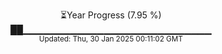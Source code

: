 <p align="center">
⏳Year Progress (7.95 %)<br>
██▁▁▁▁▁▁▁▁▁▁▁▁▁▁▁▁▁▁▁▁▁▁▁▁▁▁▁▁ <br>
<sub>Updated: Thu, 30 Jan 2025 00:11:02 GMT</sub>
</p>

